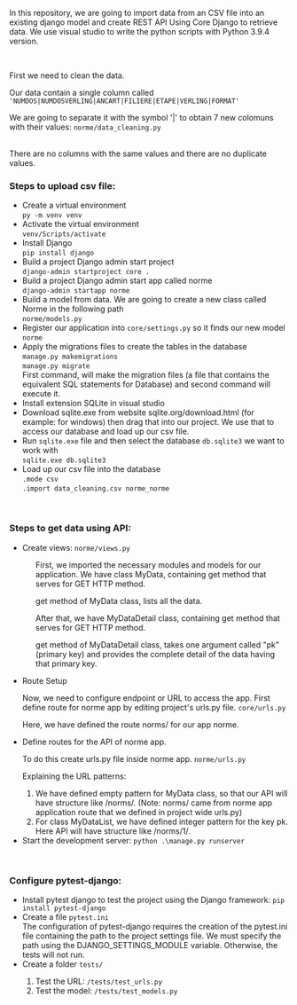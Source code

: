 <p> In this repository, we are going to import data from an CSV file into an existing django model and create REST API Using Core Django to retrieve data. We use visual studio to write the python scripts with Python 3.9.4 version.</p>
<br>
<p>First we need to clean the data.</p>
<p>Our data contain a single column called <code>'NUMDOS|NUMDOSVERLING|ANCART|FILIERE|ETAPE|VERLING|FORMAT'</code></p>
<p>We are going to separate it with the symbol '|' to obtain 7 new colomuns with their values: <code>norme/data_cleaning.py</code></p>
<br>There are no columns with the same values and there are no duplicate values.
<br>
<h3>Steps to upload csv file:</h3>
<ul>
  <li>Create a virtual environment<br><code>py -m venv venv</code></li>
  <li>Activate the virtual environment<br><code>venv/Scripts/activate</code></li>
  <li>Install Django<br><code>pip install django</code></li>
  <li>Build a project Django admin start project<br><code>django-admin startproject core .</code></li>
  <li>Build a project Django admin start app called norme<br><code>django-admin startapp norme</code></li>
  <li>Build a model from data. We are going to create a new class called Norme in the following path<br><code>norme/models.py</code></li>
  <li>Register our application into <code>core/settings.py</code> so it finds our new model <code>norme</code></li>
  <li>Apply the migrations files to create the tables in the database<br><code>manage.py makemigrations</code> <br><code>manage.py migrate</code><br>First command, will make the migration files (a file that contains the equivalent SQL statements for Database) and second command will execute it.</li>
  <li>Install extension SQLite in visual studio</li>
  <li>Download sqlite.exe from website sqlite.org/download.html (for example: for windows) then drag that into our project. We use that to access our database and load up our csv file.</li>
  <li>Run <code>sqlite.exe</code> file and then select the database <code>db.sqlite3</code> we want to work with<br><code>sqlite.exe db.sqlite3</code></li>
  <li>Load up our csv file into the database<br><code>.mode csv</code><br><code>.import data_cleaning.csv norme_norme</code></li>
</ul>
<br>
<h3>Steps to get data using API:</h3>
<ul>
  <li>Create views: <code>norme/views.py</code></li>
    <ol>
      <p>First, we imported the necessary modules and models for our application. We have class MyData, containing get method that serves for GET HTTP method.</p>
      <p>get method of MyData class, lists all the data.</p>
      <p>After that, we have MyDataDetail class, containing get method that serves for GET HTTP method.</p>
      <p>get method of MyDataDetail class, takes one argument called "pk" (primary key) and provides the complete detail of the data having that primary key.</p>
    </ol> 
  <li>Route Setup</li>
  <p>Now, we need to configure endpoint or URL to access the app. First define route for norme app by editing project's urls.py file. <code>core/urls.py</code></p>
  <p>Here, we have defined the route norms/ for our app norme. </p>
  <li>Define routes for the API of norme app.</li>
  <p>To do this create urls.py file inside norme app. <code>norme/urls.py</code></p>
  <p>Explaining the URL patterns:</p>
  <ol>
    <li>We have defined empty pattern for MyData class, so that our API will have structure like <server_name:port>/norms/. (Note: norms/ came from norme app application route that we defined in project wide urls.py)</li>
    <li>For class MyDataList, we have defined integer pattern for the key pk. Here API will have structure like <server_name:port>/norms/1/.</li>
  </ol>
  <li>Start the development server:  <code>python .\manage.py runserver</code></li>
</ul>

<br>
<h3>Configure pytest-django:</h3>
<ul>
<li>Install pytest django to test the project using the Django framework: <code>pip install pytest-django</code></li>
  <li>Create a file <code>pytest.ini</code><br>The configuration of pytest-django requires the creation of the pytest.ini file containing the path to the project settings file. We must specify the path using the DJANGO_SETTINGS_MODULE variable. Otherwise, the tests will not run.</li>
<li>Create a folder <code>tests/</code></li>
  <ol>
  <li>Test the URL: <code>/tests/test_urls.py</code></li>
    <li>Test the model: <code>/tests/test_models.py</code></li>
  </ol>
</ul>
